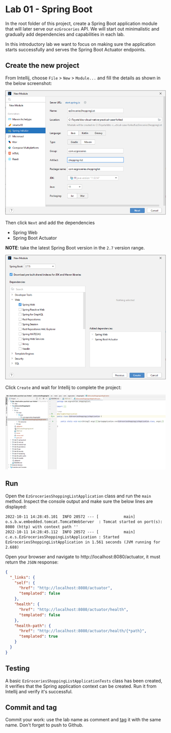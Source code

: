 # Lab 01 - Spring Boot

In the root folder of this project, create a Spring Boot application module that will later serve our ``ezGroceries`` API. We will start out minimalistic and gradually add dependencies and capabilities in each lab.

In this introductory lab we want to focus on making sure the application starts successfully and serves the Spring Boot Actuator endpoints.

## Create the new project

From Intellij, choose ``File`` > ``New`` > ``Module...`` and fill the details as shown in the below screenshot:

![Spring Initializr step 1](lab-01-spring-initializr-1.png)

Then click ``Next`` and add the dependencies
* Spring Web
* Spring Boot Actuator

**NOTE**: take the latest Spring Boot version in the ``2.7`` version range.

![Spring Initializr step 2](lab-01-spring-initializr-2.png)

Click ``Create`` and wait for Intellij to complete the project:

![ezGroceries](lab-01-module-in-forked-project.png)

## Run

Open the ``EzGroceriesShoppingListApplication`` class and run the ``main`` method.
Inspect the console output and make sure the below lines are displayed:
```
2022-10-11 14:28:45.101  INFO 20572 --- [           main] o.s.b.w.embedded.tomcat.TomcatWebServer  : Tomcat started on port(s): 8080 (http) with context path ''
2022-10-11 14:28:45.112  INFO 20572 --- [           main] c.e.s.EzGroceriesShoppingListApplication : Started EzGroceriesShoppingListApplication in 1.561 seconds (JVM running for 2.688)
```
Open your browser and navigate to http://localhost:8080/actuator, it must return the ``JSON`` response:

```json
{
  "_links": {
    "self": {
      "href": "http://localhost:8080/actuator",
      "templated": false
    },
    "health": {
      "href": "http://localhost:8080/actuator/health",
      "templated": false
    },
    "health-path": {
      "href": "http://localhost:8080/actuator/health/{*path}",
      "templated": true
    }
  }
}
```

## Testing

A basic ``EzGroceriesShoppingListApplicationTests`` class has been created, it verifies that the Spring application context can be created.
Run it from Intellij and verify it's successful.

## Commit and tag

Commit your work: use the lab name as comment and [tag](https://www.jetbrains.com/help/idea/use-tags-to-mark-specific-commits.html) it with the same name. Don't forget to push to Github.
